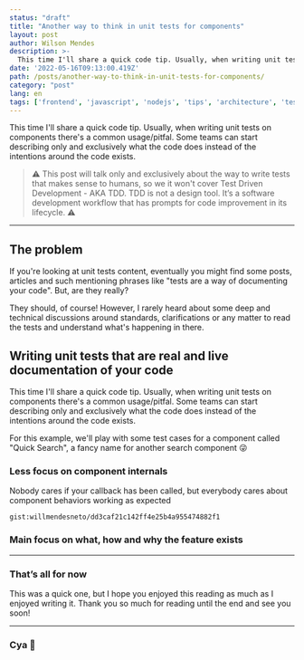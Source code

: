 ```yaml
---
status: "draft"
title: "Another way to think in unit tests for components"
layout: post
author: Wilson Mendes
description: >-
  This time I'll share a quick code tip. Usually, when writing unit tests on components there's a common usage/pitfal. Some teams can start describing only and exclusively what the code does instead of the intentions around the code exists.
date: '2022-05-16T09:13:00.419Z'
path: /posts/another-way-to-think-in-unit-tests-for-components/
category: "post"
lang: en
tags: ['frontend', 'javascript', 'nodejs', 'tips', 'architecture', 'tests', 'unit']
---
```


This time I'll share a quick code tip. Usually, when writing unit tests on components there's a common usage/pitfal. Some teams can start describing only and exclusively what the code does instead of the intentions around the code exists.

> ⚠️ This post will talk only and exclusively about the way to write tests that makes sense to humans, so we it won't cover Test Driven Development - AKA TDD. TDD is not a design tool. It’s a software development workflow that has prompts for code improvement in its lifecycle. ⚠️


<hr/>

## The problem

If you're looking at unit tests content, eventually you might find some posts, articles and such mentioning phrases like "tests are a way of documenting your code". But, are they really?

They should, of course! However, I rarely heard about some deep and technical discussions around standards, clarifications or any matter to read the tests and understand what's happening in there.

## Writing unit tests that are real and live documentation of your code

This time I'll share a quick code tip. Usually, when writing unit tests on components there's a common usage/pitfal. Some teams can start describing only and exclusively what the code does instead of the intentions around the code exists.

For this example, we'll play with some test cases for a component called "Quick Search", a fancy name for another search component 😜

### Less focus on component internals


Nobody cares if your callback has been called, but everybody cares about component behaviors working as expected


`gist:willmendesneto/dd3caf21c142ff4e25b4a955474882f1`

### Main focus on what, how and why the feature exists

<hr />

### That’s all for now

This was a quick one, but I hope you enjoyed this reading as much as I enjoyed writing it. Thank you so much for reading until the end and see you soon!

<hr />

### Cya 👋
